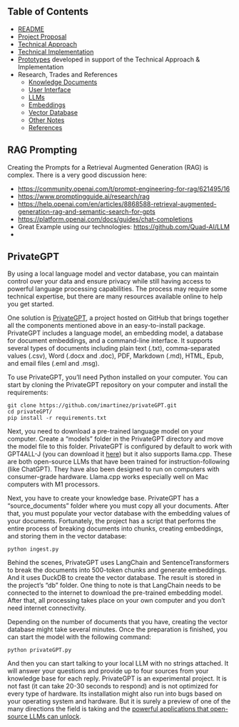 ## Table of Contents

 - [README](../README.md)
 - [Project Proposal](project_proposal.md)
 - [Technical Approach](technical_approach.md)
 - [Technical Implementation](../technical_implementation.md)
 - [Prototypes](../Prototypes/README.md) developed in support of the Technical Approach & Implementation
 - Research, Trades and References
   - [Knowledge Documents](knowledge_documents.md)
   - [User Interface](user_interface.md)
   - [LLMs](LLMs.md)
   - [Embeddings](embedding.md)
   - [Vector Database](vectorDB.md)
   - [Other Notes](misc_notes.md)
   - [References](references.md)

## RAG Prompting

Creating the Prompts for a Retrieval Augmented Generation (RAG) is complex.  There is a very good discussion here:

- https://community.openai.com/t/prompt-engineering-for-rag/621495/16
- https://www.promptingguide.ai/research/rag
- https://help.openai.com/en/articles/8868588-retrieval-augmented-generation-rag-and-semantic-search-for-gpts
- https://platform.openai.com/docs/guides/chat-completions
- Great Example using our technologies: https://github.com/Quad-AI/LLM
- 

## PrivateGPT

By using a local language model and vector database, you can maintain control over your data and ensure privacy while still having access to powerful language processing capabilities. The process may require some technical expertise, but there are many resources available online to help you get started.

One solution is [PrivateGPT](https://github.com/imartinez/privateGPT), a project hosted on GitHub that brings together all the components mentioned above in an easy-to-install package. PrivateGPT includes a language model, an embedding model, a database for document embeddings, and a command-line interface. It supports several types of documents including plain text (.txt), comma-separated values (.csv), Word (.docx and .doc), PDF, Markdown (.md), HTML, Epub, and email files (.eml and .msg).

To use PrivateGPT, you’ll need Python installed on your computer. You can start by cloning the PrivateGPT repository on your computer and install the requirements:

```
git clone https://github.com/imartinez/privateGPT.git
cd privateGPT/
pip install -r requirements.txt
```

Next, you need to download a pre-trained language model on your computer. Create a “models” folder in the PrivateGPT directory and move the model file to this folder. PrivateGPT is configured by default to work with GPT4ALL-J (you can download it [here](https://gpt4all.io/models/ggml-gpt4all-j-v1.3-groovy.bin)) but it also supports llama.cpp. These are both open-source LLMs that have been trained for instruction-following (like ChatGPT). They have also been designed to run on computers with consumer-grade hardware. Llama.cpp works especially well on Mac computers with M1 processors.

Next, you have to create your knowledge base. PrivateGPT has a “source\_documents” folder where you must copy all your documents. After that, you must populate your vector database with the embedding values of your documents. Fortunately, the project has a script that performs the entire process of breaking documents into chunks, creating embeddings, and storing them in the vector database:

```
python ingest.py
```

Behind the scenes, PrivateGPT uses LangChain and SentenceTransformers to break the documents into 500-token chunks and generate embeddings. And it uses DuckDB to create the vector database. The result is stored in the project’s “db” folder. One thing to note is that LangChain needs to be connected to the internet to download the pre-trained embedding model. After that, all processing takes place on your own computer and you don’t need internet connectivity.

Depending on the number of documents that you have, creating the vector database might take several minutes. Once the preparation is finished, you can start the model with the following command:

```
python privateGPT.py
```

And then you can start talking to your local LLM with no strings attached. It will answer your questions and provide up to four sources from your knowledge base for each reply. PrivateGPT is an experimental project. It is not fast (it can take 20-30 seconds to respond) and is not optimized for every type of hardware. Its installation might also run into bugs based on your operating system and hardware. But it is surely a preview of one of the many directions the field is taking and the [powerful applications that open-source LLMs can unlock](https://bdtechtalks.com/2023/05/29/open-source-llms-cerebras-gpt/).
